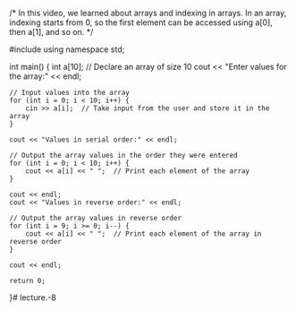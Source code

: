 /*
   In this video, we learned about arrays and indexing in arrays. 
   In an array, indexing starts from 0, so the first element can be accessed using a[0], then a[1], and so on.
*/

#include <iostream>
using namespace std;

int main() {
    int a[10];  // Declare an array of size 10
    cout << "Enter values for the array:" << endl;

    // Input values into the array
    for (int i = 0; i < 10; i++) {
        cin >> a[i];  // Take input from the user and store it in the array
    }

    cout << "Values in serial order:" << endl;
    
    // Output the array values in the order they were entered
    for (int i = 0; i < 10; i++) {
        cout << a[i] << " ";  // Print each element of the array
    }

    cout << endl;
    cout << "Values in reverse order:" << endl;

    // Output the array values in reverse order
    for (int i = 9; i >= 0; i--) {
        cout << a[i] << " ";  // Print each element of the array in reverse order
    }

    cout << endl;

    return 0;
}# lecture.-8
